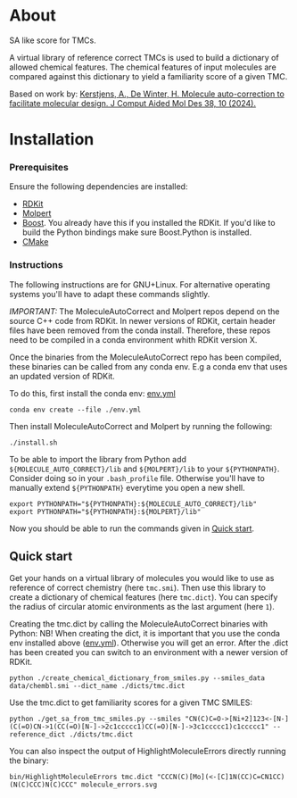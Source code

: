 # About

SA like score for TMCs.

A virtual library of reference correct TMCs is used to build a dictionary of allowed chemical features. The chemical features of input molecules are compared against this dictionary to yield a familiarity score of a given TMC.

Based on work by:
[Kerstjens, A., De Winter, H. Molecule auto-correction to facilitate molecular design. J Comput Aided Mol Des 38, 10 (2024).](https://doi.org/10.1007/s10822-024-00549-1)

# Installation

### Prerequisites

Ensure the following dependencies are installed:

- [RDKit](https://rdkit.org/)
- [Molpert](https://github.com/AlanKerstjens/Molpert)
- [Boost](https://www.boost.org/). You already have this if you installed the RDKit. If you'd like to build the Python bindings make sure Boost.Python is installed.
- [CMake](https://cmake.org/)

### Instructions

The following instructions are for GNU+Linux. For alternative operating systems you'll have to adapt these commands slightly.

*IMPORTANT:*
The MoleculeAutoCorrect and Molpert repos depend on the source C++ code from RDKit. In newer versions of RDKit, certain header files have been removed from the conda install.
Therefore, these repos need to be compiled in a conda environment whith RDKit version X.

Once the binaries from the MoleculeAutoCorrect repo has been compiled, these binaries can be called from any conda env. E.g a conda env that uses an updated version of RDKit.

To do this, first install the conda env: [env.yml](env.yml)

```shell
conda env create --file ./env.yml
```

Then install MoleculeAutoCorrect and Molpert by running the following:

```shell
./install.sh
```

To be able to import the library from Python add `${MOLECULE_AUTO_CORRECT}/lib` and `${MOLPERT}/lib` to your `${PYTHONPATH}`. Consider doing so in your `.bash_profile` file. Otherwise you'll have to manually extend `${PYTHONPATH}` everytime you open a new shell.

```shell
export PYTHONPATH="${PYTHONPATH}:${MOLECULE_AUTO_CORRECT}/lib"
export PYTHONPATH="${PYTHONPATH}:${MOLPERT}/lib"
```

Now you should be able to run the commands given in [Quick start](#quick-start).

## Quick start

Get your hands on a virtual library of molecules you would like to use as reference of correct chemistry (here `tmc.smi`). Then use this library to create a dictionary of chemical features (here `tmc.dict`). You can specify the radius of circular atomic environments as the last argument (here `1`).

Creating the tmc.dict by calling the MoleculeAutoCorrect binaries with Python:
NB! When creating the dict, it is important that you use the conda env installed above ([env.yml](env.yml)). Otherwise you will get an error. After the .dict has been created you can switch to an environment with a newer version of RDKit.

```shell
python ./create_chemical_dictionary_from_smiles.py --smiles_data data/chembl.smi --dict_name ./dicts/tmc.dict
```

Use the tmc.dict to get familiarity scores for a given TMC SMILES:

```shell
python ./get_sa_from_tmc_smiles.py --smiles "CN(C)C=O->[Ni+2]123<-[N-](C(=O)CN->1(CC(=O)[N-]->2c1ccccc1)CC(=O)[N-]->3c1ccccc1)c1ccccc1" --reference_dict ./dicts/tmc.dict
```

You can also inspect the output of HighlightMoleculeErrors directly running the binary:

```shell
bin/HighlightMoleculeErrors tmc.dict "CCCN(C)[Mo](<-[C]1N(CC)C=CN1CC)(N(C)CCC)N(C)CCC" molecule_errors.svg
```

<!-- If it has issues you can proceed to try correcting them: -->

<!---->

<!-- ```shell -->

<!-- python AutoCorrectMolecule.py tmc.dict "CCCN(C)[Mo](<-[C]1N(CC)C=CN1CC)(N(C)CCC)N(C)CCC" -->

<!-- ``` -->

<!---->

<!-- You can experiment with different settings, including tree policies. Access the `--help` for more information. -->

<!---->

<!-- ```shell -->

<!-- python AutoCorrectMolecule.py --help -->

<!-- ``` -->
